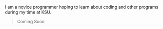 I am a novice programmer hoping to learn about coding and other programs during my time at KSU. 
> Coming Soon 
